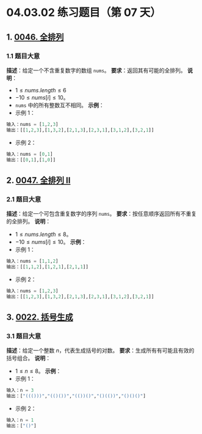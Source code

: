 # 04.03.02 练习题目（第 07 天）
## 1. [0046. 全排列](https://leetcode.cn/problems/permutations/)
### 1.1 题目大意
**描述**：给定一个不含重复数字的数组 `nums`。
**要求**：返回其有可能的全排列。
**说明**：
- $1 \le nums.length \le 6$
- $-10 \le nums[i] \le 10$。
- `nums` 中的所有整数互不相同。
**示例**：
- 示例 1：
```python
输入：nums = [1,2,3]
输出：[[1,2,3],[1,3,2],[2,1,3],[2,3,1],[3,1,2],[3,2,1]]
```
- 示例 2：
```python
输入：nums = [0,1]
输出：[[0,1],[1,0]]
```
## 2. [0047. 全排列 II](https://leetcode.cn/problems/permutations-ii/)
### 2.1 题目大意
**描述**：给定一个可包含重复数字的序列 `nums`。
**要求**：按任意顺序返回所有不重复的全排列。
**说明**：
- $1 \le nums.length \le 8$。
- $-10 \le nums[i] \le 10$。
**示例**：
- 示例 1：
```python
输入：nums = [1,1,2]
输出：[[1,1,2],[1,2,1],[2,1,1]]
```
- 示例 2：
```python
输入：nums = [1,2,3]
输出：[[1,2,3],[1,3,2],[2,1,3],[2,3,1],[3,1,2],[3,2,1]]
```
## 3. [0022. 括号生成](https://leetcode.cn/problems/generate-parentheses/)
### 3.1 题目大意
**描述**：给定一个整数 $n$，代表生成括号的对数。
**要求**：生成所有有可能且有效的括号组合。
**说明**：
- $1 \le n \le 8$。
**示例**：
- 示例 1：
```python
输入：n = 3
输出：["((()))","(()())","(())()","()(())","()()()"]
```
- 示例 2：
```python
输入：n = 1
输出：["()"]
```
